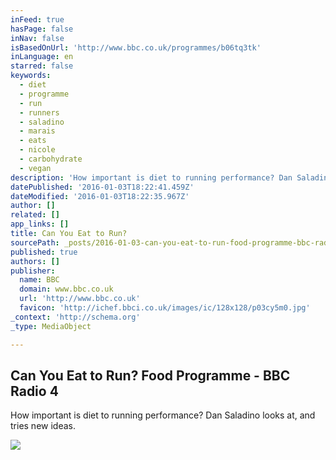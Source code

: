 ```yaml
---
inFeed: true
hasPage: false
inNav: false
isBasedOnUrl: 'http://www.bbc.co.uk/programmes/b06tq3tk'
inLanguage: en
starred: false
keywords:
  - diet
  - programme
  - run
  - runners
  - saladino
  - marais
  - eats
  - nicole
  - carbohydrate
  - vegan
description: 'How important is diet to running performance? Dan Saladino looks at, and tries new ideas.'
datePublished: '2016-01-03T18:22:41.459Z'
dateModified: '2016-01-03T18:22:35.967Z'
author: []
related: []
app_links: []
title: Can You Eat to Run?
sourcePath: _posts/2016-01-03-can-you-eat-to-run-food-programme-bbc-radio-4.md
published: true
authors: []
publisher:
  name: BBC
  domain: www.bbc.co.uk
  url: 'http://www.bbc.co.uk'
  favicon: 'http://ichef.bbci.co.uk/images/ic/128x128/p03cy5m0.jpg'
_context: 'http://schema.org'
_type: MediaObject

---
```

<article style=""><h1>Can You Eat to Run? Food Programme - BBC Radio 4</h1><p>How important is diet to running performance? Dan Saladino looks at, and tries new ideas.</p><img src="https://s3-us-west-2.amazonaws.com/the-grid-img/p/e53fbde5898d850ddaf53e4bcf078b14ef6c450b.jpg" /></article>